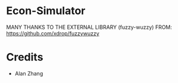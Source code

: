 # Econ-Simulator

MANY THANKS TO THE EXTERNAL LIBRARY (fuzzy-wuzzy) FROM: https://github.com/xdrop/fuzzywuzzy

# Credits
- Alan Zhang

